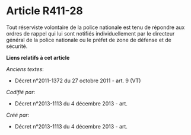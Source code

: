 # Article R411-28

Tout réserviste volontaire de la police nationale est tenu de répondre aux ordres de rappel qui lui sont notifiés
individuellement par le directeur général de la police nationale ou le préfet de zone de défense et de sécurité.

**Liens relatifs à cet article**

_Anciens textes_:

  - Décret n°2011-1372 du 27 octobre 2011 - art. 9 (VT)

_Codifié par_:

  - Décret n°2013-1113 du 4 décembre 2013 - art.

_Créé par_:

  - Décret n°2013-1113 du 4 décembre 2013 - art.
